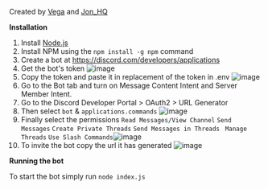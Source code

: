 Created by [Vega](https://twitter.com/cryptovega_) and [Jon_HQ](https://twitter.com/jon_hq)


**Installation**

1. Install [Node.js](https://hostadvice.com/how-to/install-node-js-on-your-linux-virtual-server/)
2. Install NPM using the `npm install -g npm` command
3. Create a bot at https://discord.com/developers/applications 
4. Get the bot's token ![image](https://user-images.githubusercontent.com/92063473/174147837-b06dc16b-b67d-425c-85b2-e775e2c257c2.png)
5. Copy the token and paste it in replacement of the token in .env ![image](https://user-images.githubusercontent.com/92063473/174149171-e7eb9ba8-cc47-4ca9-be8c-c49c2093b3ff.png)
6. Go to the Bot tab and turn on Message Content Intent and Server Member Intent.
7. Go to the Discord Developer Portal > OAuth2 > URL Generator
8. Then select `bot` & `applications.commands` ![image](https://user-images.githubusercontent.com/92063473/174148293-40d1c6d3-8f88-4729-a271-c10d317ddeb5.png)
9. Finally select the permissions `Read Messages/View Channel` `Send Messages` `Create Private Threads` `Send Messages in Threads` ` Manage Threads` `Use Slash Commands`![image](https://user-images.githubusercontent.com/92063473/174148751-87ea9605-0c3c-4dc0-a5e8-981f6db06ec4.png)
10. To invite the bot copy the url it has generated ![image](https://user-images.githubusercontent.com/92063473/174149017-3459d9b7-2742-4b1f-ab44-8ec6e77cf421.png)

**Running the bot**

To start the bot simply run `node index.js`






